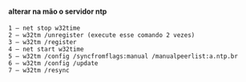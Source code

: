 #### alterar na mão o servidor ntp 

~~~
1 – net stop w32time
2 – w32tm /unregister (execute esse comando 2 vezes)
3 – w32tm /register
4 – net start w32time
5 – w32tm /config /syncfromflags:manual /manualpeerlist:a.ntp.br
6 – w32tm /config /update
7 – w32tm /resync
~~~
